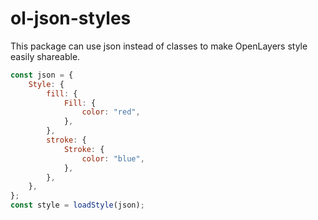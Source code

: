 # ol-json-styles

This package can use json instead of classes to make OpenLayers style easily shareable.

```js
const json = {
    Style: {
        fill: {
            Fill: {
                color: "red",
            },
        },
        stroke: {
            Stroke: {
                color: "blue",
            },
        },
    },
};
const style = loadStyle(json);
```
